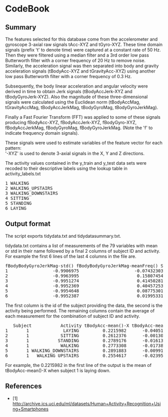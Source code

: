 CodeBook
===========

Summary
-----------

The features selected for this database come from the accelerometer and gyroscope 3-axial raw signals tAcc-XYZ and tGyro-XYZ. These time domain signals (prefix 't' to denote time) were captured at a constant rate of 50 Hz. Then they were filtered using a median filter and a 3rd order low pass Butterworth filter with a corner frequency of 20 Hz to remove noise. Similarly, the acceleration signal was then separated into body and gravity acceleration signals (tBodyAcc-XYZ and tGravityAcc-XYZ) using another low pass Butterworth filter with a corner frequency of 0.3 Hz. 

Subsequently, the body linear acceleration and angular velocity were derived in time to obtain Jerk signals (tBodyAccJerk-XYZ and tBodyGyroJerk-XYZ). Also the magnitude of these three-dimensional signals were calculated using the Euclidean norm (tBodyAccMag, tGravityAccMag, tBodyAccJerkMag, tBodyGyroMag, tBodyGyroJerkMag). 

Finally a Fast Fourier Transform (FFT) was applied to some of these signals producing fBodyAcc-XYZ, fBodyAccJerk-XYZ, fBodyGyro-XYZ, fBodyAccJerkMag, fBodyGyroMag, fBodyGyroJerkMag. (Note the 'f' to indicate frequency domain signals). 

These signals were used to estimate variables of the feature vector for each pattern:  
'-XYZ' is used to denote 3-axial signals in the X, Y and Z directions.

The activity values contained in the y_train and y_test data sets were recoded to their descriptive labels using the lookup table in activity_labels.txt

<pre>
1 WALKING
2 WALKING_UPSTAIRS
3 WALKING_DOWNSTAIRS
4 SITTING
5 STANDING
6 LAYING
</pre>

Output format
-------------

The script exports tidydata.txt and tidydatasummary.txt. 

tidydata.txt contains a list of measurements of the 79 variables with mean or std in their name followed by a final 2 columns of subject ID and activity. For example the first 6 lines of the last 4 columns in the file are.

<pre>
fBodyBodyGyroJerkMag-std() fBodyBodyGyroJerkMag-meanFreq() Subject Activity
1                 -0.9906975                     -0.07432303       1 STANDING
2                 -0.9963995                      0.15807454       1 STANDING
3                 -0.9951274                      0.41450281       1 STANDING
4                 -0.9952369                      0.40457253       1 STANDING
5                 -0.9954648                      0.08775301       1 STANDING
6                 -0.9952387                      0.01995331       1 STANDING
</pre>

The first column is the id of the subject providing the data, the second is the activity being performed. The remaining columns contain the average of each measurement for the combination of subject ID and activity.

<pre>
   Subject           Activity tBodyAcc-mean()-X tBodyAcc-mean()-Y tBodyAcc-mean()-Z
1       1             LAYING         0.2215982      -0.040513953        -0.1132036
2       1            SITTING         0.2612376      -0.001308288        -0.1045442
3       1           STANDING         0.2789176      -0.016137590        -0.1106018
4       1            WALKING         0.2773308      -0.017383819        -0.1111481
5       1 WALKING_DOWNSTAIRS         0.2891883      -0.009918505        -0.1075662
6       1   WALKING_UPSTAIRS         0.2554617      -0.023953149        -0.0973020
</pre>

For example, the 0.2215982 in the first line of the output is the mean of tBodyAcc-mean()-X when subject 1 is laying down.

References
-------------
 * [1] http://archive.ics.uci.edu/ml/datasets/Human+Activity+Recognition+Using+Smartphones


